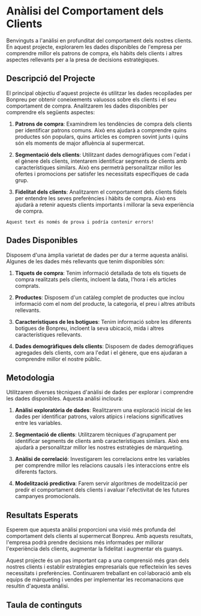 # Anàlisi del Comportament dels Clients

Benvinguts a l'anàlisi en profunditat del comportament dels nostres clients. En aquest projecte, explorarem les dades disponibles de l'empresa per comprendre millor els patrons de compra, els hàbits dels clients i altres aspectes rellevants per a la presa de decisions estratègiques.

## Descripció del Projecte

El principal objectiu d'aquest projecte és utilitzar les dades recopilades per Bonpreu per obtenir coneixements valuosos sobre els clients i el seu comportament de compra. Analitzarem les dades disponibles per comprendre els següents aspectes:

1. **Patrons de compra**: Examindrem les tendències de compra dels clients per identificar patrons comuns. Això ens ajudarà a comprendre quins productes són populars, quins articles es compren sovint junts i quins són els moments de major afluència al supermercat.

2. **Segmentació dels clients**: Utilitzant dades demogràfiques com l'edat i el gènere dels clients, intentarem identificar segments de clients amb característiques similars. Això ens permetrà personalitzar millor les ofertes i promocions per satisfer les necessitats específiques de cada grup.

3. **Fidelitat dels clients**: Analitzarem el comportament dels clients fidels per entendre les seves preferències i hàbits de compra. Això ens ajudarà a retenir aquests clients importants i millorar la seva experiència de compra.


`````{warning} Atenció
Aquest text és només de prova i podría contenir errors!
`````
## Dades Disponibles

Disposem d'una àmplia varietat de dades per dur a terme aquesta anàlisi. Algunes de les dades més rellevants que tenim disponibles són:

1. **Tiquets de compra**: Tenim informació detallada de tots els tiquets de compra realitzats pels clients, incloent la data, l'hora i els articles comprats.

2. **Productes**: Disposem d'un catàleg complet de productes que inclou informació com el nom del producte, la categoria, el preu i altres atributs rellevants.

3. **Característiques de les botigues**: Tenim informació sobre les diferents botigues de Bonpreu, incloent la seva ubicació, mida i altres característiques rellevants.

4. **Dades demogràfiques dels clients**: Disposem de dades demogràfiques agregades dels clients, com ara l'edat i el gènere, que ens ajudaran a comprendre millor el nostre públic.

## Metodologia

Utilitzarem diverses tècniques d'anàlisi de dades per explorar i comprendre les dades disponibles. Aquesta anàlisi inclourà:

1. **Anàlisi exploratòria de dades**: Realitzarem una exploració inicial de les dades per identificar patrons, valors atípics i relacions significatives entre les variables.

2. **Segmentació de clients**: Utilitzarem tècniques d'agrupament per identificar segments de clients amb característiques similars. Això ens ajudarà a personalitzar millor les nostres estratègies de màrqueting.

3. **Anàlisi de correlació**: Investigarem les correlacions entre les variables per comprendre millor les relacions causals i les interaccions entre els diferents factors.

4. **Modelització predictiva**: Farem servir algoritmes de modelització per predir el comportament dels clients i avaluar l'efectivitat de les futures campanyes promocionals.

## Resultats Esperats

Esperem que aquesta anàlisi proporcioni una visió més profunda del comportament dels clients al supermercat Bonpreu. Amb aquests resultats, l'empresa podrà prendre decisions més informades per millorar l'experiència dels clients, augmentar la fidelitat i augmentar els guanys.

Aquest projecte és un pas important cap a una comprensió més gran dels nostres clients i establir estratègies empresarials que reflecteixin les seves necessitats i preferències. Continuarem treballant en col·laboració amb els equips de màrqueting i vendes per implementar les recomanacions que resultin d'aquesta anàlisi.

## Taula de continguts

```{tableofcontents}

```
